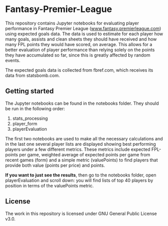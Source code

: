 # Fantasy-Premier-League

This repository contains Jupyter notebooks for evaluating player performance in Fantasy Premier League (www.fantasy.premierleague.com) using expected goals data. The data is used to estimate for each player how many goals, assists and clean sheets they should have received and how many FPL points they would have scored, on average. This allows for a better evaluation of player performance than relying solely on the points they have accumulated so far, since this is greatly affected by random events.

The expected goals data is collected from fbref.com, which receives its data from statsbomb.com.

## Getting started

The Jupyter notebooks can be found in the notebooks folder. They should be run in the following order: 

1. stats_processing
2. player_form
3. playerEvaluation

The first two notebooks are used to make all the necessary calculations and in the last one several player lists are displayed showing best performing players under a few different metrics. These metrics include expected FPL-points per game, weighted average of expected points per game from recent games (form) and a simple metric (valuePoints) to find players that provide both value (points per price) and points.

**If you want to just see the results**, then go to the notebooks folder, open playerEvaluation and scroll down: you will find lists of top 40 players by position in terms of the valuePoints metric.

## License

The work in this repository is licensed under GNU General Public License v3.0.
